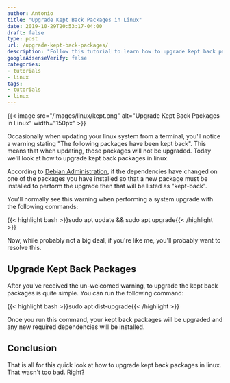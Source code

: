```yaml
---
author: Antonio
title: "Upgrade Kept Back Packages in Linux"
date: 2019-10-29T20:53:17-04:00
draft: false
type: post
url: /upgrade-kept-back-packages/
description: "Follow this tutorial to learn how to upgrade kept back packages in linux. We will show you a simple command to upgrade your kept back packages and get rid of warning."
googleAdsenseVerify: false
categories:
- tutorials
- linux
tags:
- tutorials
- linux
---
```


{{< image src="/images/linux/kept.png" alt="Upgrade Kept Back Packages in Linux" width="150px" >}}

Occasionally when updating your linux system from a terminal, you'll notice a warning stating "The following packages have been kept back". This means that when updating, those packages will not be upgraded. Today we'll look at how to upgrade kept back packages in linux.

<!--more-->

According to <a href="https://debian-administration.org/article/69/Some_upgrades_show_packages_being_kept_back" target="_blank">Debian Administration</a>, if the dependencies have changed on one of the packages you have installed so that a new package must be installed to perform the upgrade then that will be listed as "kept-back".

You'll normally see this warning when performing a system upgrade with the following commands:

{{< highlight bash >}}sudo apt update && sudo apt upgrade{{< /highlight >}}

Now, while probably not a big deal, if you're like me, you'll probably want to resolve this.

## **Upgrade Kept Back Packages**

After you've received the un-welcomed warning, to upgrade the kept back packages is quite simple. You can run the following command:

{{< highlight bash >}}sudo apt dist-upgrade{{< /highlight >}}

Once you run this command, your kept back packages will be upgraded and any new required dependencies will be installed.

## **Conclusion**

That is all for this quick look at how to upgrade kept back packages in linux. That wasn't too bad. Right?
